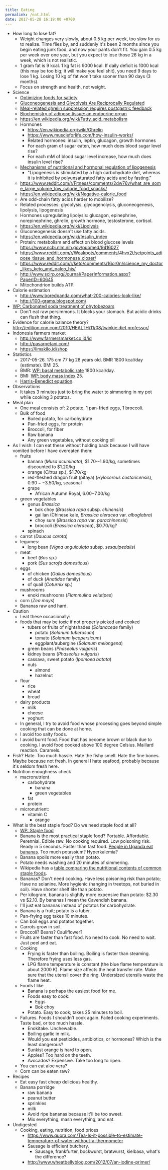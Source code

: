 ```yaml
---
title: Eating
permalink: /eat.html
date: 2017-05-28 16:19:00 +0700
---
```


- How long to lose fat?
    - Weight changes very slowly, about 0.5 kg per week, too slow for us to realize.
    Time flies by, and suddenly it's been 2 months since you begin eating junk food,
    and now your pants don't fit.
    You gain 0.5 kg per week over one year,
    but you expect to lose those 26 kg in a week,
    which is not realistic.
    - 1 gram fat is 9 kcal.
    1 kg fat is 9000 kcal.
    If daily deficit is 1000 kcal (this may be too big; it will make you feel shit),
    you need 9 days to lose 1 kg.
    Losing 10 kg of fat won't take sooner than 90 days (3 months).
    - Focus on strength and health, not weight.
- Science
    - [Optimizing foods for satiety](http://www.sciencedirect.com/science/article/pii/S0924224414002386)
    - [Gluconeogenesis and Glycolysis Are Reciprocally Regulated](https://www.ncbi.nlm.nih.gov/books/NBK22423/)
    - [Meal-related ghrelin suppression requires postgastric feedback](https://www.ncbi.nlm.nih.gov/pubmed/12810528)
    - [Biochemistry of adipose tissue: an endocrine organ](https://www.ncbi.nlm.nih.gov/pmc/articles/PMC3648822/)
    - https://en.wikipedia.org/wiki/Fatty_acid_metabolism
    - Hormones
        - https://en.wikipedia.org/wiki/Ghrelin
        - https://www.muscleforlife.com/how-insulin-works/
        - Related hormones:
        insulin, leptin, glucagon, growth hormones
        - For each gram of sugar eaten,
        how much does blood sugar level rise?
        - For each mM of blood sugar level increase,
        how much does insulin level rise?
    - [Mechanisms of nutritional and hormonal regulation of lipogenesis](https://www.ncbi.nlm.nih.gov/pmc/articles/PMC1083868/)
        - "Lipogenesis is stimulated by a high carbohydrate diet, whereas it is inhibited by polyunsaturated fatty acids and by fasting."
    - https://www.reddit.com/r/Fitness/comments/2dw76v/what_are_some_large_volume_low_calorie_food_snacks/
    - https://en.wikipedia.org/wiki/Negative-calorie_food
    - Are odd-chain fatty acids harder to mobilize?
    - Related processes:
    glycolysis, glycogenolysis, gluconeogenesis, lipolysis, lipogenesis
    - Hormones upregulating lipolysis:
    glucagon, epinephrine, norepinephrine, ghrelin, growth hormone, testosterone, cortisol.
    - https://en.wikipedia.org/wiki/Lipolysis
    - Gluconeogenesis doesn't use fatty acids.
    - https://en.wikipedia.org/wiki/Insulin_index
    - Protein: metabolism and effect on blood glucose levels
    https://www.ncbi.nlm.nih.gov/pubmed/9416027
    - https://www.reddit.com/r/Weakpots/comments/4hvx2t/setpoints_adipose_tissue_and_hormonesa_closer/
    - https://www.reddit.com/r/keto/comments/16or0n/science_my_doctor_likes_keto_and_paleo_his/
    - http://www.scirp.org/Journal/PaperInformation.aspx?PaperID=60645
    - Mitochondrion builds ATP.
- Calorie estimation
    - http://www.boredpanda.com/what-200-calories-look-like/
    - http://100-grams.blogspot.com/
- [WP: Carbonated soda treatment of phytobezoars](https://en.wikipedia.org/wiki/Carbonated_soda_treatment_of_phytobezoars)
    - Don't eat raw persimmons. It blocks your stomach. But acidic drinks can flush that thing.
- Evidence for calorie balance theory? http://edition.cnn.com/2010/HEALTH/11/08/twinkie.diet.professor/
- Indonesia farmers market
    - http://www.farmersmarket.co.id/id
    - http://pasarpetani.com/
    - https://limakilo.id/shop
- Statistics
    - 2017-05-26.
    175 cm 77 kg 28 years old.
    BMR 1800 kcal/day (estimate).
    BMI 25.
    - BMR: [WP: basal metabolic rate](https://en.wikipedia.org/wiki/Basal_metabolic_rate) 1800 kcal/day.
    - BMI: [WP: body mass index](https://en.wikipedia.org/wiki/Body_mass_index) 25.
    - [Harris-Benedict equation](https://en.wikipedia.org/wiki/Harris%E2%80%93Benedict_equation).
- Observations
    - It takes 3 minutes just to bring the water to simmering
    in my pot while cooking 3 potatos.
- Meal plan
    - One meal consists of: 2 potato, 1 pan-fried eggs, 1 broccoli.
    - Bulk of food
        - Boiled potato, for carbohydrate
        - Pan-fried eggs, for protein
        - Broccoli, for fiber
        - Raw banana
        - Any green vegetables, without cooking oil
- As I wish: I can eat these without holding back
because I will have vomited before
I have overeaten them:
    - fruits
        - banana (_Musa acuminata_), $1.70--1.90/kg, sometimes discounted to $1.20/kg
        - orange (_Citrus_ sp.), $1.70/kg
        - red-fleshed dragon fruit (pitaya) (_Hylocereus costaricensis_), $0.90--$3.50/kg, seasonal
        - grape
            - African Autumn Royal, $6.00-$7.00/kg
    - green vegetables
        - genus _Brassica_
            - bok choy (_Brassica rapa_ subsp. _chinensis_)
            - gai lan (Chinese kale, _Brassica oleracea_ var. _alboglabra_)
            - choy sum (_Brassica rapa_ var. _parachinensis_)
            - broccoli (_Brassica oleracea_), $0.70/kg?
        - spinach
    - carrot (_Daucus carota_)
    - legumes:
        - long bean (_Vigna unguiculata_ subsp. _sesquipedalis_)
    - meat
        - beef (_Bos_ sp.)
        - pork (_Sus scrofa domesticus_)
    - eggs
        - of chicken (_Gallus domesticus_)
        - of duck (_Anatidae_ family)
        - of quail (_Coturnix_ sp.)
    - mushrooms
        - enoki mushrooms (_Flammulina velutipes_)
    - corn (_Zea mays_)
    - Bananas raw and hard.
- Caution
    - I eat these occasionally:
    - foods that may be toxic if not properly picked and cooked
        - tubers or fruits of nightshades (_Solanaceae_ family)
            - potato (_Solanum tuberosum_)
            - tomato (_Solanum lycopersicum_)
            - eggplant/aubergine (_Solanum melongena_)
        - green beans (_Phaseolus vulgaris_)
        - kidney beans (_Phaseolus vulgaris_)
        - cassava, sweet potato (_Ipomoea batata_)
        - nuts
            - almond
            - hazelnut
    - flour
        - rice
        - wheat
        - bread
    - dairy products
        - milk
        - cheese
        - yoghurt
    - In general, I try to avoid food whose processing goes beyond
    simple cooking that can be done at home.
    - I avoid too salty foods.
    - I avoid burnt food.
    Food that has become brown or black due to cooking.
    I avoid food cooked above 100 degree Celsius.
    Maillard reaction.
    Caramels.
- Fish?
Hate.
Too much hassle.
Hate the fishy smell.
Hate the fine bones.
Maybe because not fresh.
In general I hate seafood,
probably because it's seldom fresh here.
- Nutrition enoughness check
    - macronutrient
        - carbohydrate
            - banana
            - green vegetables
        - fat
        - protein
    - micronutrient:
        - vitamin C
            - orange
- What is the best staple food? Do we need staple food at all?
    - [WP: Staple food](https://en.wikipedia.org/wiki/Staple_food)
    - Banana is the most practical staple food?
    Portable.
    Affordable.
    Perennial.
    Edible raw.
    No cooking required.
    Low poisoning risk.
    Ready in 5 seconds.
    Faster than fast food.
    [People in Uganda eat bananas](https://muzunguinkampala.wordpress.com/2013/03/08/food-food-food-learn-to-eat-the-ugandan-way/).
    Too much potassium?
    Hyperkalemia?
    - Banana spoils more easily than potato.
    - Potato needs washing and 20 minutes of simmering.
    - Wikipedia has a
    [table comparing the nutritional contents of common staple foods](https://en.wikipedia.org/wiki/Staple_food#Nutritional_content).
    - Bananas?
    Don't need cooking.
    Have less poisoning risk than potato;
    Have no solanine.
    More hygienic (hanging in treetops, not buried in soil).
    Have shorter shelf life than potato.
    - Per kilogram, banana is slightly more expensive than potato: $2.30 vs $2.10.
    By bananas I mean the Cavendish banana.
    - I'll just eat bananas instead of potatos for carbohydrate.
    - Banana is a fruit; potato is a tuber.
    - Pan-frying egg takes 10 minutes.
    - Can boil eggs and potatos together.
    - Carrots grow in soil.
    - Broccoli?
    Beans?
    Cauliflower?
    - Fruits are faster than fast food.
    No need to cook.
    No need to wait.
    Just peel and eat.
    - Cooking
        - Frying is faster than boiling.
        Boiling is faster than steaming.
        Therefore frying uses less gas.
        - LPG flame temperature is constant (the blue flame temperature is about 2000&nbsp;K).
        Flame size affects the heat transfer rate.
        Make sure that the utensil cover the ring.
        Undersized utensils waste the flame heat.
    - Foods I like
        - Banana is perhaps the easiest food for me.
        - Foods easy to cook:
            - Eggs
            - Bok choy
        - Potato. Easy to cook; takes 25 minutes to boil.
    - Failures. Foods I shouldn't cook again. Failed cooking experiments. Taste bad, or too much hassle.
        - Enokitake. Unchewable.
        - Boiling garlic in milk.
        - Would you eat pesticides, antibiotics, or hormones?
        Which is the least dangerous?
        - Sunkist orange is hard to open.
        - Apples? Too hard on the teeth.
        - Avocados? Expensive. Take too long to ripen.
    - You can eat aloe vera?
    - Corn can be eaten raw?
- Recipes
    - Eat easy fast cheap delicious healthy.
    - Banana porridge
        - raw banana
        - peanut butter
        - sprinkles
        - milk
        - Avoid ripe bananas because it'll be too sweet.
        - Mix everything, mash everything, and eat.
- Undigested
    - Cooking, eating, nutrition, food prices
        - https://www.quora.com/Tea-Is-it-possible-to-estimate-temperature-of-water-without-a-thermometer
        - Sausage is efficient butchery.
            - Sausage, frankfurter, bockwurst, bratwurst, kielbasa, what's the difference?
        - http://www.wheatbellyblog.com/2012/07/an-iodine-primer/
